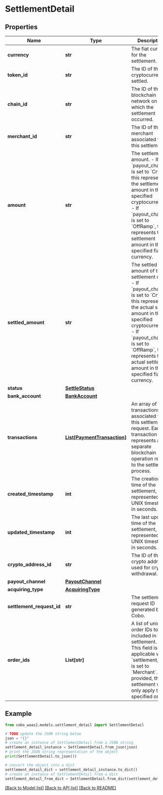 # SettlementDetail


## Properties

Name | Type | Description | Notes
------------ | ------------- | ------------- | -------------
**currency** | **str** | The fiat currency for the settlement. | [optional] 
**token_id** | **str** | The ID of the cryptocurrency settled. | [optional] 
**chain_id** | **str** | The ID of the blockchain network on which the settlement occurred. | [optional] 
**merchant_id** | **str** | The ID of the merchant associated with this settlement. | [optional] 
**amount** | **str** | The settlement amount. - If &#x60;payout_channel&#x60; is set to &#x60;Crypto&#x60;, this represents the settlement amount in the specified cryptocurrency. - If &#x60;payout_channel&#x60; is set to &#x60;OffRamp&#x60;, this represents the settlement amount in the specified fiat currency.  | [optional] 
**settled_amount** | **str** | The settled amount of this settlement detail.  - If &#x60;payout_channel&#x60; is set to &#x60;Crypto&#x60;, this represents the actual settled amount in the specified cryptocurrency.  - If &#x60;payout_channel&#x60; is set to &#x60;OffRamp&#x60;, this represents the actual settled amount in the specified fiat currency.  | [optional] 
**status** | [**SettleStatus**](SettleStatus.md) |  | [optional] 
**bank_account** | [**BankAccount**](BankAccount.md) |  | [optional] 
**transactions** | [**List[PaymentTransaction]**](PaymentTransaction.md) | An array of transactions associated with this settlement request. Each transaction represents a separate blockchain operation related to the settlement process. | [optional] 
**created_timestamp** | **int** | The creation time of the settlement, represented as a UNIX timestamp in seconds. | [optional] 
**updated_timestamp** | **int** | The last update time of the settlement, represented as a UNIX timestamp in seconds. | [optional] 
**crypto_address_id** | **str** | The ID of the crypto address used for crypto withdrawal. | [optional] 
**payout_channel** | [**PayoutChannel**](PayoutChannel.md) |  | [optional] 
**acquiring_type** | [**AcquiringType**](AcquiringType.md) |  | [optional] 
**settlement_request_id** | **str** | The settlement request ID generated by Cobo. | [optional] 
**order_ids** | **List[str]** | A list of unique order IDs to be included in this settlement.  - This field is only applicable when &#x60;settlement_type&#x60; is set to &#x60;Merchant&#x60;. - If provided, the settlement will only apply to the specified orders.  | [optional] 

## Example

```python
from cobo_waas2.models.settlement_detail import SettlementDetail

# TODO update the JSON string below
json = "{}"
# create an instance of SettlementDetail from a JSON string
settlement_detail_instance = SettlementDetail.from_json(json)
# print the JSON string representation of the object
print(SettlementDetail.to_json())

# convert the object into a dict
settlement_detail_dict = settlement_detail_instance.to_dict()
# create an instance of SettlementDetail from a dict
settlement_detail_from_dict = SettlementDetail.from_dict(settlement_detail_dict)
```
[[Back to Model list]](../README.md#documentation-for-models) [[Back to API list]](../README.md#documentation-for-api-endpoints) [[Back to README]](../README.md)


